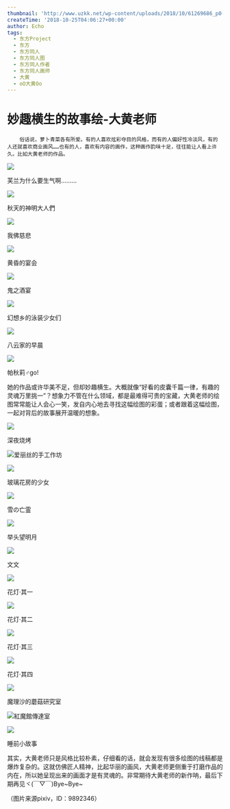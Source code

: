 ```yaml
---
thumbnail: 'http://www.uzkk.net/wp-content/uploads/2018/10/61269686_p0-825x510.jpg'
createTime: '2018-10-25T04:06:27+00:00'
author: Echo
tags:
  - 东方Project
  - 东方
  - 东方同人
  - 东方同人图
  - 东方同人作者
  - 东方同人画师
  - 大黄
  - oO大黄Oo
---
```


# 妙趣横生的故事绘-大黄老师

		俗话说，萝卜青菜各有所爱。有的人喜欢炫彩夺目的风格，而有的人偏好性冷淡风，有的人还就喜欢商业画风……也有的人，喜欢有内容的画作，这种画作韵味十足，往往能让人看上许久。比如大黄老师的作品。

![](http://www.uzkk.net/wp-content/uploads/2018/10/52251316_p0-1024x598.jpg)

芙兰为什么要生气啊………

![](http://www.uzkk.net/wp-content/uploads/2018/10/59128984_p0-1024x558.jpg)

秋天的神明大人們

![](http://www.uzkk.net/wp-content/uploads/2018/10/54778771_p0-1024x598.jpg)

我佛慈悲

![](http://www.uzkk.net/wp-content/uploads/2018/10/53031871_p0-1024x576.jpg)

黄昏的宴会

![](http://www.uzkk.net/wp-content/uploads/2018/10/63062872_p0-1024x561.jpg)

鬼之酒宴

![](http://www.uzkk.net/wp-content/uploads/2018/10/65916186_p0-1024x561.jpg)

幻想乡的泳装少女们

![](http://www.uzkk.net/wp-content/uploads/2018/10/65930664_p0-1024x561.jpg)

八云家的早晨

![](http://www.uzkk.net/wp-content/uploads/2018/10/52576256_p0-724x1024.jpg)

帕秋莉♂go!

她的作品或许华美不足，但却妙趣横生。大概就像“好看的皮囊千篇一律，有趣的灵魂万里挑一”？想象力不管在什么领域，都是最难得可贵的宝藏，大黄老师的绘图常常能让人会心一笑，发自内心地去寻找这幅绘图的彩蛋；或者跟着这幅绘图，一起对背后的故事展开温暖的想象。

![](http://www.uzkk.net/wp-content/uploads/2018/10/69644346_p0-1024x561.jpg)

深夜烧烤

![](http://www.uzkk.net/wp-content/uploads/2018/10/61269686_p0-1024x560.jpg)爱丽丝的手工作坊

![](http://www.uzkk.net/wp-content/uploads/2018/10/67248561_p0-1024x561.jpg)

玻璃花房的少女

![](http://www.uzkk.net/wp-content/uploads/2018/10/66194388_p0-1024x561.jpg)

雪の亡霊

![](http://www.uzkk.net/wp-content/uploads/2018/10/63363216_p0-1024x561.jpg)

举头望明月

![](http://www.uzkk.net/wp-content/uploads/2018/10/57208835_p0-724x1024.jpg)

文文

![](http://www.uzkk.net/wp-content/uploads/2018/10/67539029_p0-724x1024.jpg)

花灯·其一

![](http://www.uzkk.net/wp-content/uploads/2018/10/67554873_p0-724x1024.jpg)

花灯·其二

![](http://www.uzkk.net/wp-content/uploads/2018/10/67573635_p0-724x1024.jpg)

花灯·其三

![](http://www.uzkk.net/wp-content/uploads/2018/10/67604440_p0-724x1024.jpg)

花灯·其四

![](http://www.uzkk.net/wp-content/uploads/2018/10/52036220_p0.jpg)

魔理沙的蘑菇研究室

![](http://www.uzkk.net/wp-content/uploads/2018/10/64529008_p0-724x1024.jpg)紅魔館傳達室

![](http://www.uzkk.net/wp-content/uploads/2018/10/63236562_p0-724x1024.jpg)

睡前小故事

其实，大黄老师只是风格比较朴素，仔细看的话，就会发现有很多绘图的线稿都是爆炸复杂的。这就仿佛匠人精神，比起华丽的画风，大黄老师更侧重于打磨作品的内在，所以她呈现出来的画面才是有灵魂的。非常期待大黄老师的新作呐，最后下期再见ヾ(￣▽￣)Bye~Bye~

（图片来源pixiv，ID：9892346）
